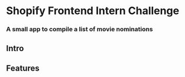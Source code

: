 # Shopify Frontend Intern Challenge

### A small app to compile a list of movie nominations

## Intro

## Features
